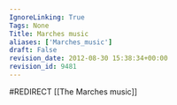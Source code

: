 ```yaml
---
IgnoreLinking: True
Tags: None
Title: Marches music
aliases: ['Marches_music']
draft: False
revision_date: 2012-08-30 15:38:34+00:00
revision_id: 9481
---
```


#REDIRECT [[The Marches music]]